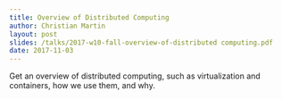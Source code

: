 ```yaml
---
title: Overview of Distributed Computing
author: Christian Martin
layout: post
slides: /talks/2017-w10-fall-overview-of-distributed computing.pdf
date: 2017-11-03
---
```

Get an overview of distributed computing, such as virtualization and containers, how we use them, and why.
